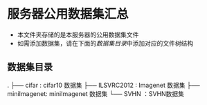 
# 服务器公用数据集汇总
- 本文件夹存储的是本服务器的公用数据集文件
- 如需添加数据集，请在下面的*数据集目录*中添加对应的文件树结构


## 数据集目录
.
├── cifar 	: cifar10 数据集
├── ILSVRC2012  : Imagenet 数据集
├── miniImagenet: miniImagenet 数据集
└── SVHN        ：SVHN数据集
